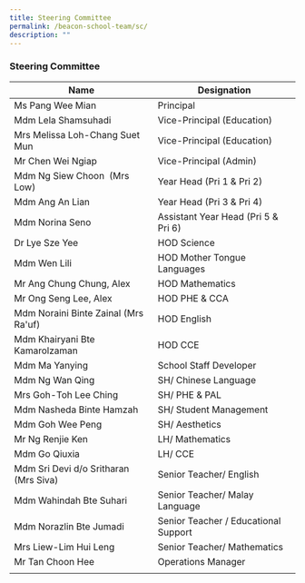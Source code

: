 ```yaml
---
title: Steering Committee
permalink: /beacon-school-team/sc/
description: ""
---
```

### Steering Committee

| **Name** | **Designation** |
|---|---|
| Ms Pang Wee Mian | Principal |
| Mdm Lela Shamsuhadi | Vice-Principal (Education) |
| Mrs Melissa Loh-Chang Suet Mun | Vice-Principal (Education) |
| Mr Chen Wei Ngiap | Vice-Principal (Admin) |
| Mdm Ng Siew Choon  (Mrs Low) | Year Head (Pri 1 & Pri 2) |
| Mdm Ang An Lian | Year Head (Pri 3 & Pri 4) |
| Mdm Norina Seno | Assistant Year Head (Pri 5 & Pri 6) |
| Dr Lye Sze Yee | HOD Science |
| Mdm Wen Lili | HOD Mother Tongue Languages |
| Mr Ang Chung Chung, Alex | HOD Mathematics |
| Mr Ong Seng Lee, Alex | HOD PHE & CCA |
| Mdm Noraini Binte Zainal (Mrs Ra'uf) | HOD English |
| Mdm Khairyani Bte Kamarolzaman | HOD CCE |
| Mdm Ma Yanying | School Staff Developer |
| Mdm Ng Wan Qing | SH/ Chinese Language |
| Mrs Goh-Toh Lee Ching | SH/ PHE & PAL |
| Mdm Nasheda Binte Hamzah | SH/ Student Management |
| Mdm Goh Wee Peng | SH/ Aesthetics |
| Mr Ng Renjie Ken | LH/ Mathematics |
| Mdm Go Qiuxia | LH/ CCE |
| Mdm Sri Devi d/o Sritharan (Mrs Siva) | Senior Teacher/ English |
| Mdm Wahindah Bte Suhari | Senior Teacher/ Malay Language |
| Mdm Norazlin Bte Jumadi | Senior Teacher / Educational Support |
| Mrs Liew-Lim Hui Leng | Senior Teacher/ Mathematics |
| Mr Tan Choon Hee | Operations Manager |
|  |  |